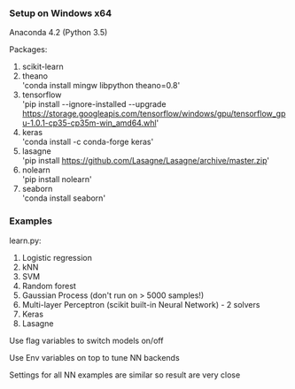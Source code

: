 
### Setup on Windows x64

Anaconda 4.2 (Python 3.5)

Packages:

1. scikit-learn  
2. theano  
'conda install mingw libpython theano=0.8'
3. tensorflow  
'pip install --ignore-installed --upgrade https://storage.googleapis.com/tensorflow/windows/gpu/tensorflow_gpu-1.0.1-cp35-cp35m-win_amd64.whl'
3. keras  
'conda install -c conda-forge keras'
4. lasagne  
'pip install https://github.com/Lasagne/Lasagne/archive/master.zip'
5. nolearn  
'pip install nolearn'
6. seaborn  
'conda install seaborn'

### Examples

learn.py:

1. Logistic regression
2. kNN
3. SVM
4. Random forest
5. Gaussian Process (don't run on > 5000 samples!)
6. Multi-layer Perceptron (scikit built-in Neural Network) - 2 solvers
7. Keras
8. Lasagne

Use flag variables to switch models on/off

Use Env variables on top to tune NN backends

Settings for all NN examples are similar so result are very close
